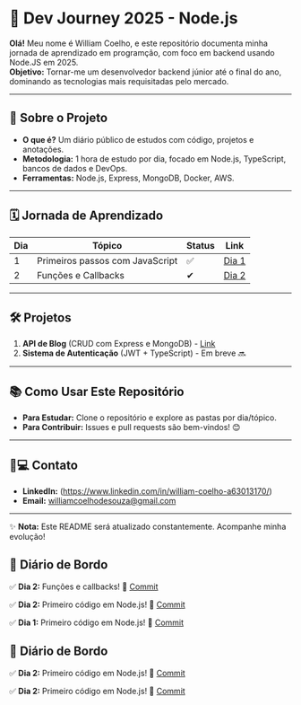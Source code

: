 # 🚀 Dev Journey 2025 - Node.js

**Olá!** Meu nome é William Coelho, e este repositório documenta minha jornada de aprendizado em programção, com foco em backend usando Node.JS em 2025.  
**Objetivo:** Tornar-me um desenvolvedor backend júnior até o final do ano, dominando as tecnologias mais requisitadas pelo mercado.

---

## 📌 Sobre o Projeto
- **O que é?** Um diário público de estudos com código, projetos e anotações.
- **Metodologia:** 1 hora de estudo por dia, focado em Node.js, TypeScript, bancos de dados e DevOps.
- **Ferramentas:** Node.js, Express, MongoDB, Docker, AWS.

---

## 🗓 Jornada de Aprendizado
| Dia | Tópico | Status | Link |
|-----|--------|--------|------|
| 1   | Primeiros passos com JavaScript | ✅ | [Dia 1](/dia-1) |
| 2   | Funções e Callbacks | ✔ | [Dia 2](/dia-2) |

---

## 🛠 Projetos
1. **API de Blog** (CRUD com Express e MongoDB) - [Link](/projetos/blog-api)
2. **Sistema de Autenticação** (JWT + TypeScript) - Em breve 🔜

---

## 📚 Como Usar Este Repositório
- **Para Estudar:** Clone o repositório e explore as pastas por dia/tópico.
- **Para Contribuir:** Issues e pull requests são bem-vindos! 😊

---

## 👨💻 Contato
- **LinkedIn:** (https://www.linkedin.com/in/william-coelho-a63013170/)
- **Email:** williamcoelhodesouza@gmail.com

---

✨ **Nota:** Este README será atualizado constantemente. Acompanhe minha evolução!
## 📅 Diário de Bordo

✅ **Dia 2:** 
Funções e callbacks!
🔗 [Commit](https://github.com/Souzark/dev-journey-2025/commit/)

✅ **Dia 2:** Primeiro código em Node.js!
🔗 [Commit](https://github.com/souzark/dev-journey-2025/commit/abc123)

✅ **Dia 1:** Primeiro código em Node.js!
🔗 [Commit](https://github.com/souzark/dev-journey-2025/commit/)

## 📅 Diário de Bordo

✅ **Dia 2:** Primeiro código em Node.js!
🔗 [Commit](https://github.com/Souzark/dev-journey-2025/commit/b59aa27)

✅ **Dia 2:** Primeiro código em Node.js!
🔗 [Commit](https://github.com/Souzark/dev-journey-2025/commit/4bec4ca)

